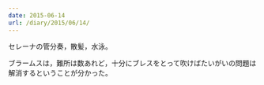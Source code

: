 ```yaml
---
date: 2015-06-14
url: /diary/2015/06/14/
---
```


セレーナの管分奏，散髪，水泳。

ブラームスは，難所は数あれど，十分にブレスをとって吹けばたいがいの問題は解消するということが分かった。